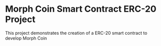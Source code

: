 # Morph Coin Smart Contract ERC-20 Project

This project demonstrates the creation of a ERC-20 smart contract to develop Morph Coin